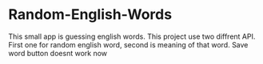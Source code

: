 # Random-English-Words
This small app is guessing english words.
This project use two diffrent API. First one for random english word, second is meaning of that word. Save word button doesnt work now
